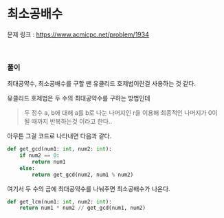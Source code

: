 최소공배수
===

문제 링크 : https://www.acmicpc.net/problem/1934

<br>

### 풀이

최대공약수, 최소공배수를 구할 땐 유클리드 호제법이란걸 사용하는 것 같다.

유클리드 호제법은 두 수의 최대공약수를 구하는 방법인데

> 두 정수 a, b에 대해 a를 b로 나눈 나머지인 r을 이용해 최종적인 나머지가 0이 될 때까지 반복하는것
이라고 한다..

아무튼 그걸 코드로 나타내면 다음과 같다.

```Python
def get_gcd(num1: int, num2: int):
    if num2 == 0:
        return num1
    else:
        return get_gcd(num2, num1 % num2)
```

여기서 두 수의 곱에 최대공약수를 나눠주면 최소공배수가 나온다.

```Python
def get_lcm(num1: int, num2: int):
    return num1 * num2 // get_gcd(num1, num2)
```